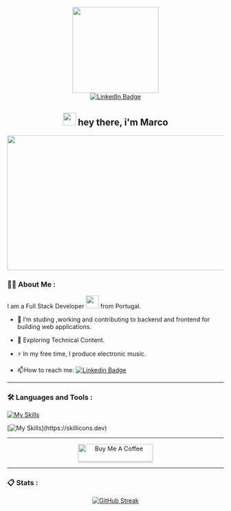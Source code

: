 
<div id="header" align="center">
<img src="https://media.giphy.com/media/gjrYDwbjnK8x36xZIO/giphy.gif" width="200"/>
</div>

<div id="badges" align="center">
  <a href="https://www.linkedin.com/in/marco-dv-domingues/">
   <img src="https://img.shields.io/badge/LinkedIn-blue?style=for-the-badge&logo=linkedin&logoColor=white" alt="LinkedIn Badge"/>
  </a>
  
</div>

<div id="badges" align="center">
  <img src="https://komarev.com/ghpvc/?username=your-github-MarcoDomingues&style=flat-square&color=blue" alt=""/>
  <h2>
  <img src="https://media.giphy.com/media/hvRJCLFzcasrR4ia7z/giphy.gif" width="30px"/>
    hey there, i'm Marco
</h2>
</div>

<div id="banner" align="center">
  <img src="https://prg.is.titech.ac.jp/wp-content/uploads/2013/09/prg-banner-201309.jpg" width="1004" height="314"/>
</div>

### 👨‍💻 About Me :

I am a Full Stack Developer <img src="https://media.giphy.com/media/WUlplcMpOCEmTGBtBW/giphy.gif" width="30"> from Portugal.

- :telescope: I’m studing ,working and contributing to backend and frontend for building web applications.

- :seedling: Exploring Technical Content.

- :zap: In my free time, I produce electronic music.

- :mailbox:How to reach me: [![Linkedin Badge](https://img.shields.io/badge/-marco-blue?style=flat&logo=Linkedin&logoColor=white)](https://www.linkedin.com/in/marco-dv-domingues/)


-----

### :hammer_and_wrench: Languages and Tools :

[![My Skills](https://skillicons.dev/icons?i=java,js,html,css,spring,hibernate,jquery,mysql,nodejs,aws,mongodb,maven,postgres,git,bootstrap)](https://skillicons.dev)

[![My Skills](https://skillicons.dev/icons?i=idea,androidstudio,visualstudio,vim,ableton,ae,ps,pr,autocad,)](https://skillicons.dev)


----- 

<div id="buy" align="center">
<a href="https://www.buymeacoffee.com/gbraad" target="_blank"><img src="https://www.buymeacoffee.com/assets/img/custom_images/orange_img.png" alt="Buy Me A Coffee" style="height: 41px !important;width: 174px !important;box-shadow: 0px 3px 2px 0px rgba(190, 190, 190, 0.5) !important;-webkit-box-shadow: 0px 3px 2px 0px rgba(190, 190, 190, 0.5) !important;" ></a>
 </div>
 
-----

### 📋 Stats :

<div id="stats" align="center">
  <!-- [![willianrod's wakatime stats](https://github-readme-stats.vercel.app/api/wakatime?username=MarkADom)](https://github.com/anuraghazra/github-readme-stats)-->
  <!-- <img src="https://github-readme-stats-git-masterrstaa-rickstaa.vercel.app/api?username=MarkADom&count_private=true&show_icons=true&hide_border=true&theme=merko" width="54.25%">-->
  
[![GitHub Streak](https://github-readme-streak-stats.herokuapp.com?user=MarkADom&theme=github-dark&hide_border=true)](https://git.io/streak-stats)
 
</div>


